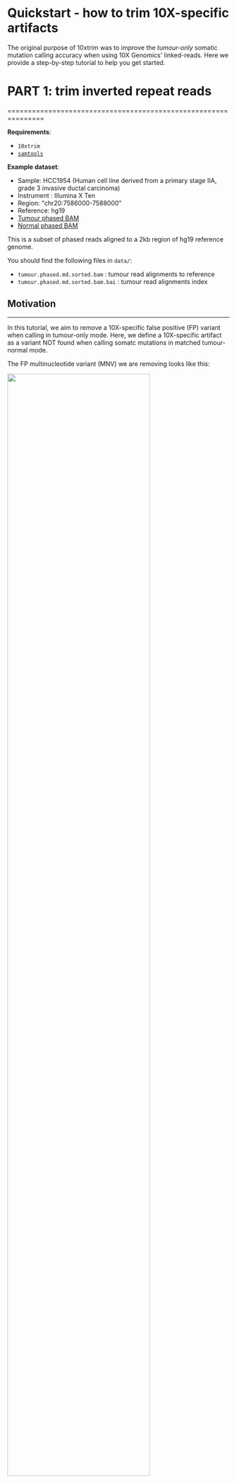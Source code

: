 # Quickstart - how to trim 10X-specific artifacts

The original purpose of 10xtrim was to improve the *tumour-only* somatic mutation calling accuracy when using 10X Genomics' linked-reads. Here we provide a step-by-step tutorial to help you get started.

# PART 1: trim inverted repeat reads
===============================================================

**Requirements**:

* `10xtrim`
* [`samtools`](https://htslib.org)


**Example dataset**:

* Sample: HCC1954 (Human cell line derived from a primary stage IIA, grade 3 invasive ductal carcinoma) 
* Instrument : Illumina X Ten
* Region: "chr20:7586000-7588000"
* Reference: hg19
* [Tumour phased BAM](https://support.10xgenomics.com/genome-exome/datasets/2.1.0/HCC1954T_WGS_210)
* [Normal phased BAM](https://support.10xgenomics.com/genome-exome/datasets/2.1.0/HCC1954N_WGS_210)

This is a subset of phased reads aligned to a 2kb region of hg19 reference genome. 

You should find the following files in `data/`:

* ``tumour.phased.md.sorted.bam`` : tumour read alignments to reference
* ``tumour.phased.md.sorted.bam.bai`` : tumour read alignments index
<!--* ``normal.phased.md.sorted.bam`` : tumour read alignments to reference
* ``highconf.hg19.bed`` : high confidence intervals from GIAB
* ``cosmic.hg19.vcf`` : known somatic mutations from COSMIC
* ``dbsnp.hg19.vcf``  : known common variants from dbSNP
-->

## Motivation
------------------------------------------------------------------------

In this tutorial, we aim to remove a 10X-specific false positive (FP) variant when calling in tumour-only mode. 
Here, we define a 10X-specific artifact as a variant NOT found when calling somatc mutations in matched tumour-normal mode.

The FP multinucleotide variant (MNV) we are removing looks like this:

<img src="chr20_7587045_pretrim.png" width="80%">

This MNV has many softclipped bases on the evidence reads, which present chimeric signatures.

For example for the evidence read with this sequence:

```
TCATAGGCCTGCTTGCCATTTATATGTCTTCTTTGGAGAAATATCTA*TT*TAGATATTTCTCCAAAGAAGACATATAAATGGCAAGCAGGCCTATGAAAAGGTGCTCAACGTTATTAATCATAGGAGAAAAGCAAATCCCCAAACTACAATG
```
The FP variant is denoted by the surrounding asterisks.

The subsections of the chimera map to nearby locations in the genome. As seen in this BLAT result:

```
   ACTIONS      QUERY   SCORE START   END QSIZE IDENTITY  CHROM           STRAND  START       END   SPAN
--------------------------------------------------------------------------------------------------------
browser details YourSeq   109    39   151   151    98.3%  chr20           +     7587036   7587148    113
browser details YourSeq    58     1    58   151   100.0%  chr20           -     7587036   7587093     58
```

And show this inverted repeat signature, that can form self-overlaps. As seen in this mfold result:

```
          10        20        30        40
.-T|                                            A
   CATAGGCCTGCTTGCCATTTATATGTCTTCTTTGGAGAAATATCT T
   GTATCCGGACGAACGGTAAATATACAGAAGAAACCTCTTTATAGA T
\ -^                                            T
       90        80        70        60        50
 
```

We use 10xtrim to identify these reads, and further softclip these reads to remove these 10X-specific artifacts.

## Pre-processing steps (already done)

**Marking duplicates, again**

We recommend an additional round of marking duplicates. LongRanger provides the phased BAM file and carries out a barcode-aware markng of duplicates. Reads with missing backcodes may not be missed.

This step can occur before or after 10xtrim.

In the interest of time, we already carried out mark duplicates with the following commands on Picard:

```
# mark duplicates
java -jar [path-to-picard-tools]/MarkDuplicates.jar\
    I=tumour.phased.sorted.bam \
    O=tumour.phased.md.sorted.bam\
    M=tumour.phased.md.metrics.txt"

# index bam
samtools index tumour.phased.md.sorted.bam
```

**Identifying false positives**

To identify FP, we ran MuTect1 in matched tumour-normal mode. 

A FP in this case is a variant found tumour-only mode, but not found in matched tumour-normal mode.
 
The following parameters were used:

```
java -jar /u/jpineda/tools/mutect-src/mutect/target/mutect-1.1.7.jar\
     -T MuTect -L chr20\
     -R refdata-hg19-2.1.0/fasta/genome.fa\
     -I:tumor tumour.phased.md.sorted.bam\
     -N:normal normal.phased.md.sorted.bam\
     --vcf tumour_normal.md.vcf\
     -o tumour_normal.md.out\
     --cosmic data/cosmic.hg19.vcf\
     --dbsnp data/dbsnp_138.hg19.vcf\
     --tumor_sample_name HCC1954T\
     --normal_sample_name HCC1954N\
     --normal_panel pon.hg19.mutect1.siteonly.vcf
```

**Filtering variants**

To filter variants, we highly recommend using a panel of normal, high confidence filter (from GIAB), our haplotype discordant filter, and a minimum allele frequency cut off of 0.06. This can be run using our custom script `filter.py`.

```
python filter.py tumour_normal.md.vcf data/tumour.phased.md.sorted.bam shared-data/highconf.hg19.bed HCC1954T
``` 

The output is a filterd VCF file: `tumour_normal.md.filtered.vcf`.

### Compute a trimmed modified BAM file
------------------------------------------------------------------------

Let's get started! First we will trim the BAM file and then sort the alignments:

```
# specific to OICR cluster
module load picard
module load samtools

# run 10xtrim
./10xtrim -b tumour.phased.md.sorted.bam -o tumour.trimmed.stats | samtools view -Sbh | samtools sort > tumour.phased.md.trimmed.sorted.bam
samtools index tumour.phased.md.trimmed.sorted.bam
```

### Visualize difference in IGV:

To see how 10xtrim removed this 10X-specific artifact we can visualize the false positive in IGV with the BAMs pre and post 10xtrim. In the interest of time, I've generated the IGV screenshot of what we should expect:

<img src="chr20_7587045_posttrim.png" width="80%">

# PART 2: calling somatic mutations
===============================================================

**Additional requirements**:

* [`picard`](https://github.com/broadinstitute/picard)
* `python 2.7`
* [`MuTect1`](https://github.com/broadinstitute/mutect)

**External files**:

We will be using external data files for filtering and denoting the variants.

You should find the following files in `shared-data/`:
* ``highconf.hg19.chr20.bed`` : high confidence intervals from GIAB
* ``cosmic.hg19.chr20.vcf`` : known somatic mutations from COSMIC
* ``dbsnp.hg19.chr20.vcf``  : known common variants from dbSNP

## Post-processing steps for downstream analyses:

To carry out downstream analyses, we need to fix any mate pairs where 10xtrim completely unmaps an alignment. This may cause inconsistent BAM records.

We can use Picard's Fixmateinformation:

```
java -jar tools/picard/FixMateInformation.jar\
    I=tumour.phased.md.trimmed.sorted.bam\
    O=tumour.phased.md.trimmed.fixmates.bam

samtools sort tumour.phased.md.trimmed.fixmates.bam > tumour.phased.md.fixmates.sorted.bam
samtools index tumour.phased.md.trimmed.fixmates.sorted.bam
```

## Call somatic mutations in tumour-only mode:
------------------------------------------------------------------------

We can now call our somatic mutations using MuTect1 in tumour-only mode:

```
java -jar tools/mutect-src/mutect/target/mutect-1.1.7.jar\
     -T MuTect -L chr20\
     -R refdata-hg19-2.1.0/fasta/genome.fa\
     -I:tumor tumour.phased.md.trimmed.fixmates.sorted.bam\
     --vcf tumour_only.md.trimmed.fixmates.vcf\
     -o tumour_only.md.trimmed.fixmates.out
     --cosmic shared-data/cosmic.hg19.chr20.vcf\
     --dbsnp shared-data/dbsnp_138.hg19.chr20.vcf\
     --tumor_sample_name HCC1954T\
     --normal_sample_name HCC1954N\
     --normal_panel shared-data/pon.hg19.mutect1.siteonly.vcf
```

**Filter variants**

To filter variants, we highly recommend using a panel of normal, high confidence filter (from GIAB), our haplotype disc
ordant filter, and a minimum allele frequency cut off of 0.06. This can be run using our custom script `filter.py`.

```
source venv/bin/activate
python filter.py tumour_only.md.trimmed.fixmates.vcf tumour.phased.md.trimmed.fixmates.sorted.bam shared-data/highconf.hg19.bed HCC1954T
```
